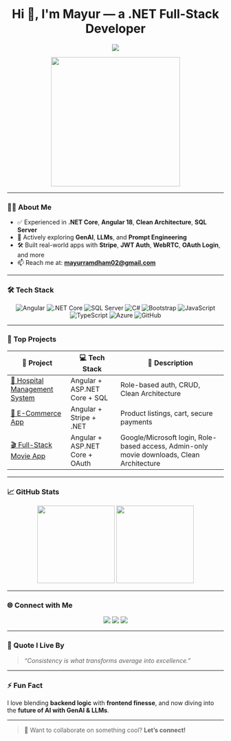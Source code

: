 <h1 align="center">Hi 👋, I'm Mayur — a .NET Full-Stack Developer</h1>

<p align="center">
  <img src="https://readme-typing-svg.herokuapp.com?center=true&vCenter=true&lines=Modern+Full-Stack+Developer;Experienced+in+ASP.NET+Core+%7C+Angular+18+%7C+SQL+Server;Exploring+GenAI+%7C+LLMs+%7C+Prompt+Engineering;Love+Clean+Architecture+%26+Real-World+Projects;Let%E2%80%99s+Code+Something+Awesome+Together!&font=Fira+Code&pause=1000&color=00FCA8&center=true&vCenter=true&size=22" />
</p>

<p align="center">
  <img src="https://media.giphy.com/media/qgQUggAC3Pfv687qPC/giphy.gif" width="300" />
</p>

---

### 👨‍💻 About Me

- ✅ Experienced in **.NET Core**, **Angular 18**, **Clean Architecture**, **SQL Server**
- 🧠 Actively exploring **GenAI**, **LLMs**, and **Prompt Engineering**
- 🛠️ Built real-world apps with **Stripe**, **JWT Auth**, **WebRTC**, **OAuth Login**, and more
- 📫 Reach me at: **mayurramdham02@gmail.com**

---

### 🛠️ Tech Stack

<div align="center">

![Angular](https://img.shields.io/badge/Angular-DD0031?style=for-the-badge&logo=angular&logoColor=white)
![.NET Core](https://img.shields.io/badge/.NET_Core-512BD4?style=for-the-badge&logo=dotnet&logoColor=white)
![SQL Server](https://img.shields.io/badge/SQL_Server-CC2927?style=for-the-badge&logo=microsoft-sql-server&logoColor=white)
![C#](https://img.shields.io/badge/C%23-239120?style=for-the-badge&logo=c-sharp&logoColor=white)
![Bootstrap](https://img.shields.io/badge/Bootstrap-7952B3?style=for-the-badge&logo=bootstrap&logoColor=white)
![JavaScript](https://img.shields.io/badge/JavaScript-F7DF1E?style=for-the-badge&logo=javascript&logoColor=black)
![TypeScript](https://img.shields.io/badge/TypeScript-3178C6?style=for-the-badge&logo=typescript&logoColor=white)
![Azure](https://img.shields.io/badge/Azure-0078D4?style=for-the-badge&logo=azure-devops&logoColor=white)
![GitHub](https://img.shields.io/badge/GitHub-181717?style=for-the-badge&logo=github&logoColor=white)

</div>

---

### 💼 Top Projects

| 🚀 Project | 💻 Tech Stack | 📄 Description |
|-----------|---------------|----------------|
| [🏥 Hospital Management System](https://github.com/mayurramdham/hospital-management) | Angular + ASP.NET Core + SQL | Role-based auth, CRUD, Clean Architecture |
| [🛒 E-Commerce App](https://github.com/mayurramdham/ecommerce-app) | Angular + Stripe + .NET | Product listings, cart, secure payments |
| [🎬 Full-Stack Movie App](https://github.com/mayurramdham/movie-app) | Angular + ASP.NET Core + OAuth | Google/Microsoft login, Role-based access, Admin-only movie downloads, Clean Architecture |

---

### 📈 GitHub Stats

<div align="center">
  <img src="https://github-readme-stats.vercel.app/api?username=mayurramdham&show_icons=true&theme=radical" height="180px" />
  <img src="https://github-readme-stats.vercel.app/api/top-langs/?username=mayurramdham&layout=compact&theme=radical" height="180px" />
</div>

---

### 🌐 Connect with Me

<p align="center">
  <a href="https://www.linkedin.com/in/mayurramdham02/"><img src="https://img.shields.io/badge/LinkedIn-blue?style=for-the-badge&logo=linkedin&logoColor=white" /></a>
  <a href="mailto:mayurramdham02@gmail.com"><img src="https://img.shields.io/badge/Gmail-D14836?style=for-the-badge&logo=gmail&logoColor=white" /></a>
  <a href="https://mayurramdham02.netlify.app/"><img src="https://img.shields.io/badge/Portfolio-black?style=for-the-badge&logo=vercel&logoColor=white" /></a>
</p>

---

### 🧠 Quote I Live By

> *“Consistency is what transforms average into excellence.”*

---

### ⚡ Fun Fact

I love blending **backend logic** with **frontend finesse**, and now diving into the **future of AI with GenAI & LLMs**.

---

> 🧩 Want to collaborate on something cool? **Let’s connect!**
